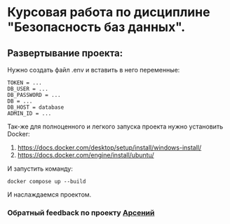 # Курсовая работа по дисциплине "Безопасность баз данных".

## Развертывание проекта:

Нужно создать файл .env и вставить в него переменные:

```
TOKEN = ...
DB_USER = ...
DB_PASSWORD = ...
DB = ...
DB_HOST = database
ADMIN_ID = ...
```

Так-же для полноценного и легкого запуска проекта нужно установить Docker:

1. https://docs.docker.com/desktop/setup/install/windows-install/
2. https://docs.docker.com/engine/install/ubuntu/

И запустить команду:

```
docker compose up --build
```

И наслаждаемся проектом.

### Обратный feedback по проекту [Арсений](https://t.me/argus11)

